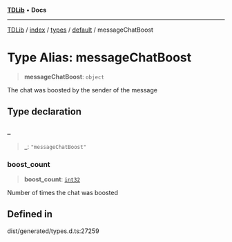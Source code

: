 [**TDLib**](../../../../../../README.md) • **Docs**

***

[TDLib](../../../../../../modules.md) / [index](../../../../../README.md) / [types](../../../README.md) / [default](../README.md) / messageChatBoost

# Type Alias: messageChatBoost

> **messageChatBoost**: `object`

The chat was boosted by the sender of the message

## Type declaration

### \_

> **\_**: `"messageChatBoost"`

### boost\_count

> **boost\_count**: [`int32`](int32-1.md)

Number of times the chat was boosted

## Defined in

dist/generated/types.d.ts:27259
